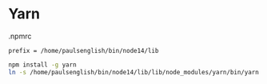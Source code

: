 # Yarn

.npmrc
```
prefix = /home/paulsenglish/bin/node14/lib
```
```sh
npm install -g yarn
ln -s /home/paulsenglish/bin/node14/lib/lib/node_modules/yarn/bin/yarn 
```
